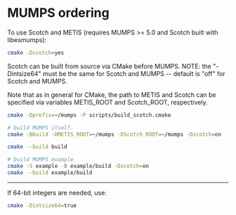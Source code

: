 # MUMPS ordering

To use Scotch and METIS (requires MUMPS >= 5.0 and Scotch built with libesmumps):

```sh
cmake -Dscotch=yes
```

Scotch can be built from source via CMake before MUMPS.
NOTE: the "-Dintsize64" must be the same for Scotch and MUMPS -- default is "off" for Scotch and MUMPS.

Note that as in general for CMake, the path to METIS and Scotch can be specified via variables METIS_ROOT and Scotch_ROOT, respectively.

```sh
cmake -Dprefix=~/mumps -P scripts/build_scotch.cmake

# build MUMPS itself.
cmake -Bbuild -DMETIS_ROOT=~/mumps -DScotch_ROOT=~/mumps -Dscotch=on

cmake --build build

# build MUMPS example
cmake -S example -B example/build -Dscotch=on
cmake --build example/build
```

---

If 64-bit integers are needed, use:

```sh
cmake -Dintsize64=true
```

